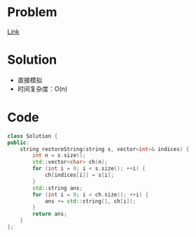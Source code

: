 # Problem
[Link](https://leetcode-cn.com/problems/shuffle-string/)

# Solution
* 直接模拟
* 时间复杂度：O(n)

# Code
```cpp
class Solution {
public:
    string restoreString(string s, vector<int>& indices) {
        int n = s.size();
        std::vector<char> ch(n);
        for (int i = 0; i < s.size(); ++i) {
            ch[indices[i]] = s[i];
        }
        std::string ans;
        for (int i = 0; i < ch.size(); ++i) {
            ans += std::string(1, ch[i]);
        }
        return ans;
    }
};

```